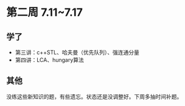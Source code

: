 # 第二周 7.11~7.17
## 学了
* 第三讲：c++STL、哈夫曼（优先队列）、强连通分量
* 第四讲：LCA、hungary算法
## 其他
没练这些新知识的题，有些遗忘。状态还是没调整好。下周多抽时间补题。
